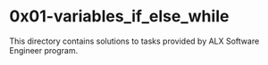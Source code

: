 # 0x01-variables_if_else_while

This directory contains solutions to tasks provided by ALX Software Engineer program.
